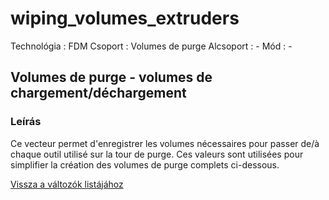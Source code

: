 # wiping\_volumes\_extruders

Technológia : FDM Csoport : Volumes de purge Alcsoport : - Mód : -

## Volumes de purge - volumes de chargement/déchargement

### Leírás

Ce vecteur permet d'enregistrer les volumes nécessaires pour passer de/à chaque outil utilisé sur la tour de purge. Ces valeurs sont utilisées pour simplifier la création des volumes de purge complets ci-dessous.

[Vissza a változók listájához](../../variable_list)


